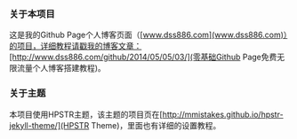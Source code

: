 ### 关于本项目

这是我的Github Page个人博客页面（[www.dss886.com](www.dss886.com)）的项目，详细教程请戳我的博客文章：[http://www.dss886.com/github/2014/05/05/03/](零基础Github Page免费无限流量个人博客搭建教程)。

### 关于主题

本项目使用HPSTR主题，该主题的项目页在[http://mmistakes.github.io/hpstr-jekyll-theme/](HPSTR Theme)，里面也有详细的设置教程。